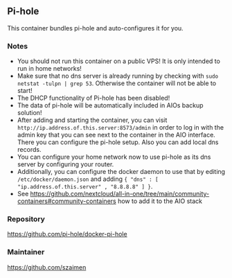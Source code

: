 ## Pi-hole
This container bundles pi-hole and auto-configures it for you.

### Notes
- You should not run this container on a public VPS! It is only intended to run in home networks!
- Make sure that no dns server is already running by checking with `sudo netstat -tulpn | grep 53`. Otherwise the container will not be able to start!
- The DHCP functionality of Pi-hole has been disabled!
- The data of pi-hole will be automatically included in AIOs backup solution!
- After adding and starting the container, you can visit `http://ip.address.of.this.server:8573/admin` in order to log in with the admin key that you can see next to the container in the AIO interface. There you can configure the pi-hole setup. Also you can add local dns records.
- You can configure your home network now to use pi-hole as its dns server by configuring your router.
- Additionally, you can configure the docker daemon to use that by editing `/etc/docker/daemon.json` and adding ` { "dns" : [ "ip.address.of.this.server" , "8.8.8.8" ] } `.
- See https://github.com/nextcloud/all-in-one/tree/main/community-containers#community-containers how to add it to the AIO stack

### Repository
https://github.com/pi-hole/docker-pi-hole

### Maintainer
https://github.com/szaimen
